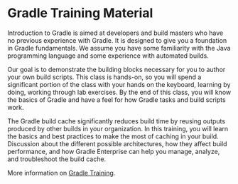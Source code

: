 # Gradle Training Material

Introduction to Gradle is aimed at developers and build masters who have no previous experience with Gradle. It is designed to give you a foundation in Gradle fundamentals. We assume you have some familiarity with the Java programming language and some experience with automated builds.

Our goal is to demonstrate the building blocks necessary for you to author your own build scripts. This class is hands-on, so you will spend a significant portion of the class with your hands on the keyboard, learning by doing, working through lab exercises. By the end of this class, you will know the basics of Gradle and have a feel for how Gradle tasks and build scripts work.

The Gradle build cache significantly reduces build time by reusing outputs produced by other builds in your organization. In this training, you will learn the basics and best practices to make the most of caching in your build. Discussion about the different possible architectures, how they affect build performance, and how Gradle Enterprise can help you manage, analyze, and troubleshoot the build cache.

More information on [Gradle Training](https://gradle.com/training/).
